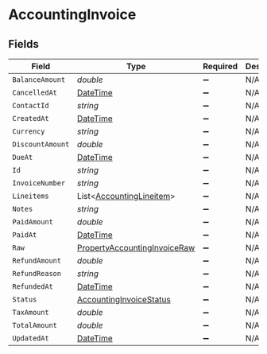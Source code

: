 # AccountingInvoice


## Fields

| Field                                                                                   | Type                                                                                    | Required                                                                                | Description                                                                             |
| --------------------------------------------------------------------------------------- | --------------------------------------------------------------------------------------- | --------------------------------------------------------------------------------------- | --------------------------------------------------------------------------------------- |
| `BalanceAmount`                                                                         | *double*                                                                                | :heavy_minus_sign:                                                                      | N/A                                                                                     |
| `CancelledAt`                                                                           | [DateTime](https://learn.microsoft.com/en-us/dotnet/api/system.datetime?view=net-5.0)   | :heavy_minus_sign:                                                                      | N/A                                                                                     |
| `ContactId`                                                                             | *string*                                                                                | :heavy_minus_sign:                                                                      | N/A                                                                                     |
| `CreatedAt`                                                                             | [DateTime](https://learn.microsoft.com/en-us/dotnet/api/system.datetime?view=net-5.0)   | :heavy_minus_sign:                                                                      | N/A                                                                                     |
| `Currency`                                                                              | *string*                                                                                | :heavy_minus_sign:                                                                      | N/A                                                                                     |
| `DiscountAmount`                                                                        | *double*                                                                                | :heavy_minus_sign:                                                                      | N/A                                                                                     |
| `DueAt`                                                                                 | [DateTime](https://learn.microsoft.com/en-us/dotnet/api/system.datetime?view=net-5.0)   | :heavy_minus_sign:                                                                      | N/A                                                                                     |
| `Id`                                                                                    | *string*                                                                                | :heavy_minus_sign:                                                                      | N/A                                                                                     |
| `InvoiceNumber`                                                                         | *string*                                                                                | :heavy_minus_sign:                                                                      | N/A                                                                                     |
| `Lineitems`                                                                             | List<[AccountingLineitem](../../Models/Components/AccountingLineitem.md)>               | :heavy_minus_sign:                                                                      | N/A                                                                                     |
| `Notes`                                                                                 | *string*                                                                                | :heavy_minus_sign:                                                                      | N/A                                                                                     |
| `PaidAmount`                                                                            | *double*                                                                                | :heavy_minus_sign:                                                                      | N/A                                                                                     |
| `PaidAt`                                                                                | [DateTime](https://learn.microsoft.com/en-us/dotnet/api/system.datetime?view=net-5.0)   | :heavy_minus_sign:                                                                      | N/A                                                                                     |
| `Raw`                                                                                   | [PropertyAccountingInvoiceRaw](../../Models/Components/PropertyAccountingInvoiceRaw.md) | :heavy_minus_sign:                                                                      | N/A                                                                                     |
| `RefundAmount`                                                                          | *double*                                                                                | :heavy_minus_sign:                                                                      | N/A                                                                                     |
| `RefundReason`                                                                          | *string*                                                                                | :heavy_minus_sign:                                                                      | N/A                                                                                     |
| `RefundedAt`                                                                            | [DateTime](https://learn.microsoft.com/en-us/dotnet/api/system.datetime?view=net-5.0)   | :heavy_minus_sign:                                                                      | N/A                                                                                     |
| `Status`                                                                                | [AccountingInvoiceStatus](../../Models/Components/AccountingInvoiceStatus.md)           | :heavy_minus_sign:                                                                      | N/A                                                                                     |
| `TaxAmount`                                                                             | *double*                                                                                | :heavy_minus_sign:                                                                      | N/A                                                                                     |
| `TotalAmount`                                                                           | *double*                                                                                | :heavy_minus_sign:                                                                      | N/A                                                                                     |
| `UpdatedAt`                                                                             | [DateTime](https://learn.microsoft.com/en-us/dotnet/api/system.datetime?view=net-5.0)   | :heavy_minus_sign:                                                                      | N/A                                                                                     |